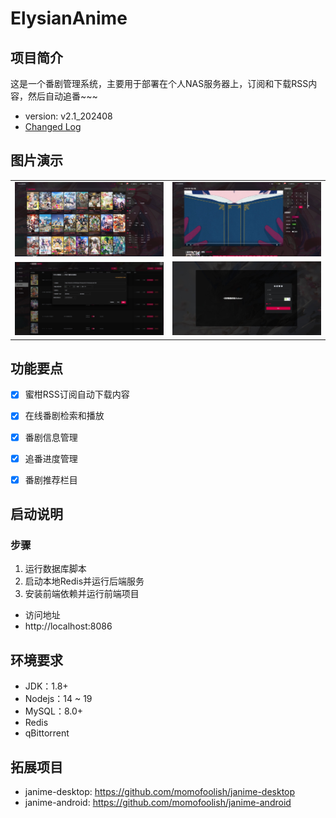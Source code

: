 ﻿# ElysianAnime

## 项目简介

这是一个番剧管理系统，主要用于部署在个人NAS服务器上，订阅和下载RSS内容，然后自动追番~~~

- version: v2.1_202408
- [Changed Log](release-note.md)


## 图片演示
<table>
    <tr>
        <td><img src="./doc/pictures/1_proc.jpg" alt="ys_1"/></td>
        <td><img src="./doc/pictures/2_proc.jpg" alt="ys_2"/></td>
    </tr>
    <tr>
        <td><img src="./doc/pictures/3_proc.jpg" alt="ys_3"/></td>
        <td><img src="./doc/pictures/4_proc.jpg" alt="ys_4"/></td>
    </tr>
</table>


## 功能要点

- [X] 蜜柑RSS订阅自动下载内容
- [X] 在线番剧检索和播放
- [X] 番剧信息管理
- [X] 追番进度管理
- [X] 番剧推荐栏目


## 启动说明
### 步骤
1. 运行数据库脚本
2. 启动本地Redis并运行后端服务
3. 安装前端依赖并运行前端项目

* 访问地址
* http://localhost:8086


## 环境要求
- JDK：1.8+
- Nodejs：14 ~ 19
- MySQL：8.0+
- Redis
- qBittorrent 


## 拓展项目
- janime-desktop: https://github.com/momofoolish/janime-desktop
- janime-android: https://github.com/momofoolish/janime-android
